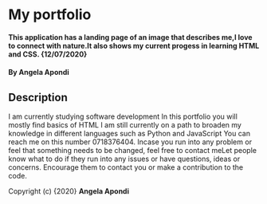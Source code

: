 # My portfolio
#### This application has a landing page of an image that describes me,I love to connect with nature.It also shows my current progess in learning HTML and CSS.  {12/07/2020}
#### By **Angela Apondi**
## Description

I am currently studying software development In this portfolio you will mostly find basics of HTML
I am still currently on a path to broaden my knowledge in different languages such as Python and JavaScript You can reach me on this number 0718376404.
Incase you run into any problem or feel that something needs to be changed, feel free to contact meLet people know what to do if they run into any issues or have questions, ideas or concerns.  Encourage them to contact you or make a contribution to the code.


Copyright (c) {2020} **Angela Apondi**
  